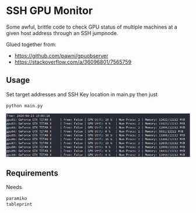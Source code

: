 # SSH GPU Monitor
Some awful, brittle code to check GPU status of multiple machines at a given host address through an SSH jumpnode.

Glued together from:
* https://github.com/pawni/gpuobserver
* https://stackoverflow.com/a/36096801/7565759

## Usage
Set target addresses and SSH Key location in main.py then just
```
python main.py
```
![Un-aesthetic Usage Example](example_running.png)




## Requirements
Needs
```
paramiko
tableprint
```
